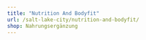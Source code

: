 ```yaml
---
title: "Nutrition And Bodyfit"
url: /salt-lake-city/nutrition-and-bodyfit/
shop: Nahrungsergänzung
---
```

